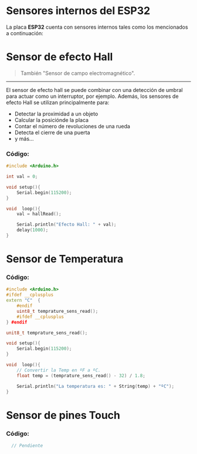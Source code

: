 # Sensores internos del ESP32

La placa **ESP32** cuenta con sensores internos tales como los mencionados a continuación:

# Sensor de efecto Hall

> También "Sensor de campo electromagnético".

---

El sensor de efecto hall se puede combinar con una detección de umbral para actuar como un interruptor, por ejemplo. Además, los sensores de efecto Hall se utilizan principalmente para:

- Detectar la proximidad a un objeto
- Calcular la posiciónde la placa
- Contar el número de revoluciones de una rueda
- Detecta el cierre de una puerta
- y más...

### Código:

``` cpp
#include <Arduino.h>

int val = 0;

void setup(){
    Serial.begin(115200);
}

void  loop(){
    val = hallRead();

    Serial.println("Efecto Hall: " + val);
    delay(1000);
}
```

# **Sensor de Temperatura**
### Código:

``` cpp
#include <Arduino.h>
#ifdef __cplusplus
extern "C"  {
    #endif
    uint8_t temprature_sens_read();
    #ifdef __cplusplus
} #endif

unit8_t temprature_sens_read();

void setup(){
    Serial.begin(115200);
}

void  loop(){
    // Convertir la Temp en ºF a ºC.
    float temp = (temprature_sens_read() - 32) / 1.8;

    Serial.println("La temperatura es: " + String(temp) + "ºC");
}
```

# **Sensor de pines Touch**

### Código:

``` cpp
  // Pendiente
```
